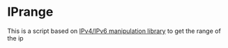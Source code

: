 # IPrange

This is a script based on [IPv4/IPv6 manipulation library](https://docs.python.org/3/library/ipaddress.html) to get the range of the ip
